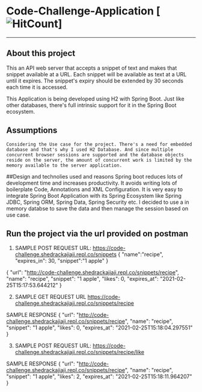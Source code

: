 # Code-Challenge-Application [![HitCount](https://code-challenge.shedrackaji.repl.co)]


<hr>

## About this project
This an API web server that accepts a snippet of text and makes that snippet
available at a URL. Each snippet will be available as text at a URL until it
expires. The snippet's expiry should be extended by 30 seconds each time it is accessed.

This Application is being developed using H2 with Spring Boot. Just like other databases, there's full intrinsic support for it in the Spring Boot ecosystem.

 

## Assumptions 
	Considering the Use case for the project. There's a need for embedded database and that's why I used H2 Database. And since multiple concurrent browser sessions are supported and the database objects reside on the server, the amount of concurrent work is limited by the memory available to the server application.


##Design and technolies used and reasons
	Spring boot reduces lots of development time and increases productivity. It avoids writing lots of boilerplate Code, Annotations and XML Configuration. It is very easy to integrate Spring Boot Application with its Spring Ecosystem like Spring JDBC, Spring ORM, Spring Data, Spring Security etc.
	I decided to use a in memory databse to save the data and then manage the session based on use case.
	

## Run the project via the url provided on postman



1. SAMPLE POST REQUEST
URL: https://code-challenge.shedrackajiaji.repl.co/snippets 
{
"name":"recipe", 
"expires_in": 30, 
"snippet":"1 apple"
}


{
    "url": "http://code-challenge.shedrackajiaji.repl.co/snippets/recipe",
    "name": "recipe",
    "snippet": "1 apple",
    "likes": 0,
    "expires_at": "2021-02-25T15:17:53.644212"
}

2. SAMPLE GET REQUEST
URL https://code-challenge.shedrackajiaji.repl.co/snippets/recipe


SAMPLE RESPONSE
{
    "url": "http://code-challenge.shedrackajiaji.repl.co/snippets/recipe",
    "name": "recipe",
    "snippet": "1 apple",
    "likes": 0,
    "expires_at": "2021-02-25T15:18:04.297551"
}


3. SAMPLE POST REQUEST
URL: https://code-challenge.shedrackajiaji.repl.co/snippets/recipe/like

SAMPLE RESPONSE
{
    "url": "http://code-challenge.shedrackajiaji.repl.co/snippets/recipe",
    "name": "recipe",
    "snippet": "1 apple",
    "likes": 2,
    "expires_at": "2021-02-25T15:18:11.964207"
} 
